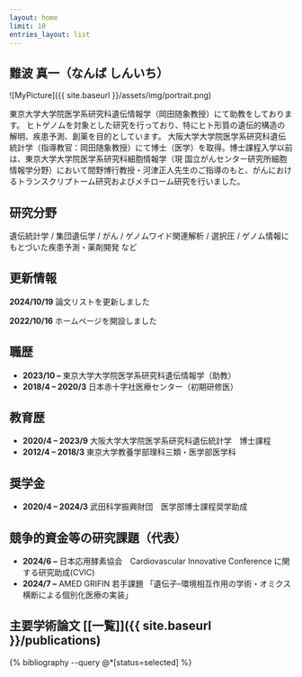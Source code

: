 ```yaml
---
layout: home
limit: 10
entries_layout: list
---
```


難波 真一（なんば しんいち）
---------------------------

![MyPicture]({{ site.baseurl }}/assets/img/portrait.png)

東京大学大学院医学系研究科遺伝情報学（岡田随象教授）にて助教をしております。
ヒトゲノムを対象とした研究を行っており、特にヒト形質の遺伝的構造の解明、疾患予測、創薬を目的としています。
大阪大学大学院医学系研究科遺伝統計学（指導教官：岡田随象教授）にて博士（医学）を取得。博士課程入学以前は、東京大学大学院医学系研究科細胞情報学（現 国立がんセンター研究所細胞情報学分野）において間野博行教授・河津正人先生のご指導のもと、がんにおけるトランスクリプトーム研究およびメチローム研究を行いました。


研究分野
--------

遺伝統計学 / 集団遺伝学 / がん / ゲノムワイド関連解析 / 選択圧 / ゲノム情報にもとづいた疾患予測・薬剤開発 など


更新情報
--------

**2024/10/19**	論文リストを更新しました

**2022/10/16**	ホームページを開設しました


職歴
----

* **2023/10 –** 東京大学大学院医学系研究科遺伝情報学（助教）
* **2018/4 – 2020/3** 日本赤十字社医療センター（初期研修医）


教育歴
------

* **2020/4 – 2023/9** 大阪大学大学院医学系研究科遺伝統計学　博士課程
* **2012/4 – 2018/3** 東京大学教養学部理科三類・医学部医学科


奨学金
------

* **2020/4 – 2024/3** 武田科学振興財団　医学部博士課程奨学助成


競争的資金等の研究課題（代表）
-----------------------------

* **2024/6 –** 日本応用酵素協会　Cardiovascular Innovative Conference に関する研究助成(CVIC)
* **2024/7 –** AMED GRIFIN 若手課題 「遺伝子–環境相互作用の学術・オミクス横断による個別化医療の実装」


主要学術論文 [[一覧]]({{ site.baseurl }}/publications)
------------------------------------------------------

{% bibliography --query @*[status=selected] %}
